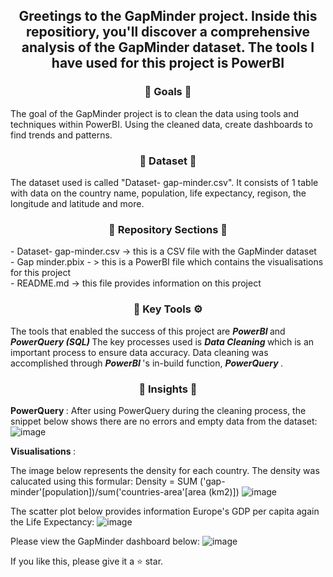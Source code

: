 <div align="center"> <h2 align="center"> Greetings to the GapMinder project. Inside this repositiory, you'll discover a comprehensive analysis of the GapMinder dataset. The tools I have used for this project is PowerBI </h2> </div>

<div align="center"> <h3 align="center"> 🎯 Goals 🎯 </h3> </div>
The goal of the GapMinder project is to clean the data using tools and techniques within PowerBI. Using the cleaned data, create dashboards to find trends and patterns. 

<div align="center"> <h3 align="center"> 🔢 Dataset 🔢 </h3> </div> 
The dataset used is called "Dataset- gap-minder.csv". It consists of 1 table with data on the country name, population, life expectancy, regison, the longitude and latitude and more.

<div align="center"> <h3 align="center"> 📂 Repository Sections 📂 </h3> </div> 
- Dataset- gap-minder.csv -> this is a CSV file with the GapMinder dataset <br>
- Gap minder.pbix - > this is a PowerBI file which contains the visualisations for this project <br>
- README.md -> this file provides information on this project <br> </div

<div align="center"> <h3 align="center"> 🔑 Key Tools ⚙️ </h3> </div>
The tools that enabled the success of this project are <b><i> PowerBI </i></b> and <b><i> PowerQuery (SQL) </i></b>
The key processes used is <b><i> Data Cleaning </i></b> which is an important process to ensure data accuracy. Data cleaning was accomplished through <b><i> PowerBI </i></b>'s in-build function, <b><i> PowerQuery </i></b>.

<div align="center"> <h3 align="center"> 🧐 Insights 🧐 </h3> </div>

<b> PowerQuery </b>: 
After using PowerQuery during the cleaning process, the snippet below shows there are no errors and empty data from the dataset: 
![image](https://github.com/TharsikaSri/PowerBI-GapMinderDS/assets/150933187/420dcc0e-dce2-4859-9492-c5a0decd0f1a)


<b> Visualisations </b>: 

The image below represents the density for each country. The density was calucated using this formular: Density = SUM ('gap-minder'[population])/sum('countries-area'[area (km2)])
![image](https://github.com/TharsikaSri/PowerBI-GapMinderDS/assets/150933187/93a2497d-405d-4a01-aafe-1082926cb546)

The scatter plot below provides information Europe's GDP per capita again the Life Expectancy:
![image](https://github.com/TharsikaSri/PowerBI-GapMinderDS/assets/150933187/791ed15c-5390-476c-80b5-29c67d1ab4a4)

Please view the GapMinder dashboard below:
![image](https://github.com/TharsikaSri/PowerBI-GapMinderDS/assets/150933187/31dd2672-2bff-4ab1-a1c7-600d3e4a42cc)

If you like this, please give it a ⭐ star.


